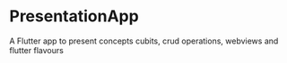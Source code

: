 # PresentationApp
 A Flutter app to present concepts cubits, crud operations, webviews and flutter flavours
